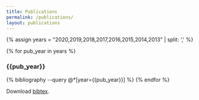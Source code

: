 ```yaml
---
title: Publications
permalink: /publications/
layout: publications
---
```


{% assign years = "2020,2019,2018,2017,2016,2015,2014,2013" | split: ',' %}

{% for pub_year in years %}
<div class="publication-head-content">
<h3> {{pub_year}} </h3>
</div>
{% bibliography --query @*[year={{pub_year}}] %}
{% endfor %}

<p class="pub-bib">Download <a href="../papers/papers.bib">bibtex</a>.</p>
<br>